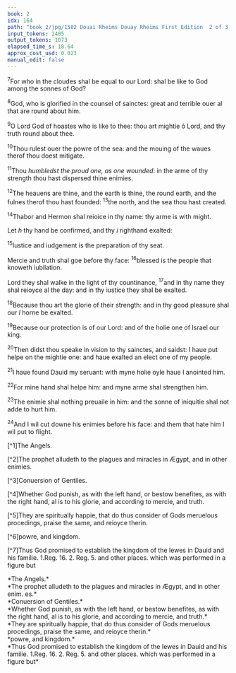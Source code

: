 ```yaml
---
book: 2
idx: 164
path: "book_2/jpg/1582 Douai Rheims Douay Rheims First Edition  2 of 3 1610 Old Testament.pdf-164.jpg"
input_tokens: 2405
output_tokens: 1073
elapsed_time_s: 18.64
approx_cost_usd: 0.023
manual_edit: false
---
```

<sup>7</sup>For who in the cloudes shal be equal to our Lord: shal be like to God among the sonnes of God?

<sup>8</sup>God, who is glorified in the counsel of sainctes: great and terrible ouer al that are round about him.

<sup>9</sup>O Lord God of hoastes who is like to thee: thou art mightie ô Lord, and thy truth round about thee.

<sup>10</sup>Thou rulest ouer the powre of the sea: and the mouing of the waues therof thou doest mitigate.

<sup>11</sup>Thou *humbledst the proud one, as one wounded*: in the arme of thy strength thou hast dispersed thine enimies.

<sup>12</sup>The heauens are thine, and the earth is thine, the round earth, and the fulnes therof thou hast founded: <sup>13</sup>the north, and the sea thou hast created.

<sup>14</sup>Thabor and Hermon shal reioice in thy name: thy arme is with might.

Let *h* thy hand be confirmed, and thy *i* righthand exalted:

<sup>15</sup>Iustice and iudgement is the preparation of thy seat.

Mercie and truth shal goe before thy face: <sup>16</sup>blessed is the people that knoweth iubilation.

Lord they shal walke in the light of thy countinance, <sup>17</sup>and in thy name they shal reioyce al the day: and in thy iustice they shal be exalted.

<sup>18</sup>Because thou art the glorie of their strength: and in thy good pleasure shal our *l* horne be exalted.

<sup>19</sup>Because our protection is of our Lord: and of the holie one of Israel our king.

<sup>20</sup>Then didst thou speake in vision to thy sainctes, and saidst: I haue put helpe on the mightie one: and haue exalted an elect one of my people.

<sup>21</sup>I haue found Dauid my seruant: with myne holie oyle haue I anointed him.

<sup>22</sup>For mine hand shal helpe him: and myne arme shal strengthen him.

<sup>23</sup>The enimie shal nothing preuaile in him: and the sonne of iniquitie shal not adde to hurt him.

<sup>24</sup>And I wil cut downe his enimies before his face: and them that hate him I wil put to flight.

[^1]The Angels.

[^2]The prophet alludeth to the plagues and miracles in Ægypt, and in other enimies.

[^3]Conuersion of Gentiles.

[^4]Whether God punish, as with the left hand, or bestow benefites, as with the right hand, al is to his glorie, and according to mercie, and truth.

[^5]They are spiritually happie, that do thus consider of Gods meruelous procedings, praise the same, and reioyce therin.

[^6]powre, and kingdom.

[^7]Thus God promised to establish the kingdom of the Iewes in Dauid and his familie. 1.Reg. 16. 2. Reg. 5. and other places. which was performed in a figure but

<aside>*The Angels.*</aside>

<aside>*The prophet alludeth to the plagues and miracles in Ægypt, and in other enim. es.*</aside>

<aside>*Conuersion of Gentiles.*</aside>

<aside>*Whether God punish, as with the left hand, or bestow benefites, as with the right hand, al is to his glorie, and according to mercie, and truth.*</aside>

<aside>*They are spiritually happie, that do thus consider of Gods meruelous procedings, praise the same, and reioyce therin.*</aside>

<aside>*powre, and kingdom.*</aside>

<aside>*Thus God promised to establish the kingdom of the Iewes in Dauid and his familie. 1.Reg. 16. 2. Reg. 5. and other places. which was performed in a figure but*</aside>